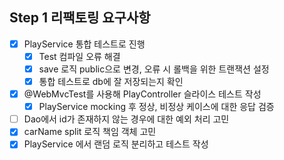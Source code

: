## Step 1 리팩토링 요구사항
- [x] PlayService 통합 테스트로 진행
  - [x] Test 컴파일 오류 해결
  - [x] save 로직 public으로 변경, 오류 시 롤백을 위한 트랜잭션 설정
  - [x] 통합 테스트로 db에 잘 저장되는지 확인
- [x] @WebMvcTest를 사용해 PlayController 슬라이스 테스트 작성
  - [x] PlayService mocking 후 정상, 비정상 케이스에 대한 응답 검증
- [ ] Dao에서 id가 존재하지 않는 경우에 대한 예외 처리 고민
- [x] carName split 로직 책임 객체 고민
- [x] PlayService 에서 랜덤 로직 분리하고 테스트 작성